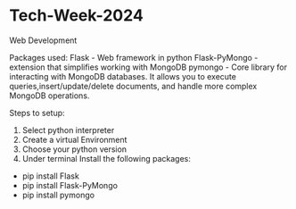 # Tech-Week-2024
Web Development 

Packages used:
Flask - Web framework in python 
Flask-PyMongo - extension that simplifies working with MongoDB
pymongo - Core library for interacting with MongoDB databases. It allows you to execute queries,insert/update/delete documents, and handle more complex MongoDB operations.

Steps to setup:
1. Select python interpreter
2. Create a virtual Environment 
3. Choose your python version
4. Under terminal Install the following packages:
  - pip install Flask 
  - pip install Flask-PyMongo
   - pip install pymongo
